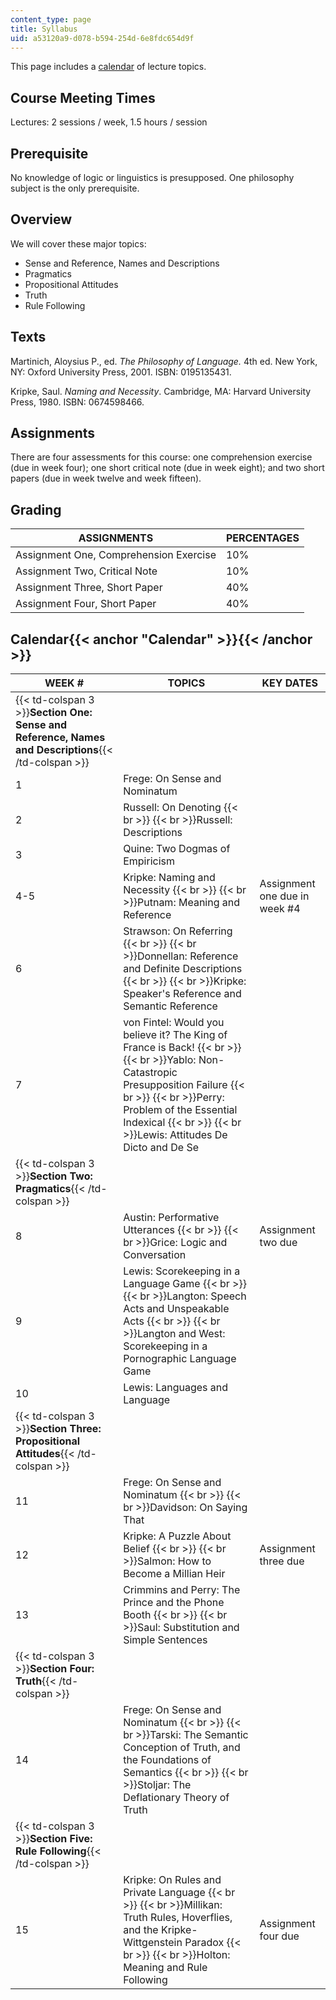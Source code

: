 ```yaml
---
content_type: page
title: Syllabus
uid: a53120a9-d078-b594-254d-6e8fdc654d9f
---
```


This page includes a [calendar](#Calendar) of lecture topics.

Course Meeting Times
--------------------

Lectures: 2 sessions / week, 1.5 hours / session

Prerequisite
------------

No knowledge of logic or linguistics is presupposed. One philosophy subject is the only prerequisite.

Overview
--------

We will cover these major topics:

*   Sense and Reference, Names and Descriptions
*   Pragmatics
*   Propositional Attitudes
*   Truth
*   Rule Following

Texts
-----

Martinich, Aloysius P., ed. _The Philosophy of Language._ 4th ed. New York, NY: Oxford University Press, 2001. ISBN: 0195135431.

Kripke, Saul. _Naming and Necessity_. Cambridge, MA: Harvard University Press, 1980. ISBN: 0674598466.

Assignments
-----------

There are four assessments for this course: one comprehension exercise (due in week four); one short critical note (due in week eight); and two short papers (due in week twelve and week fifteen).

Grading
-------

| ASSIGNMENTS | PERCENTAGES |
| --- | --- |
| Assignment One, Comprehension Exercise | 10% |
| Assignment Two, Critical Note | 10% |
| Assignment Three, Short Paper | 40% |
| Assignment Four, Short Paper | 40% 

Calendar{{< anchor "Calendar" >}}{{< /anchor >}}
------------------------------------------------

| WEEK # | TOPICS | KEY DATES |
| --- | --- | --- |
| {{< td-colspan 3 >}}**Section One: Sense and Reference, Names and Descriptions**{{< /td-colspan >}} |||
| 1 | Frege: On Sense and Nominatum |  |
| 2 | Russell: On Denoting  {{< br >}}  {{< br >}}Russell: Descriptions |  |
| 3 | Quine: Two Dogmas of Empiricism |  |
| 4-5 | Kripke: Naming and Necessity  {{< br >}}  {{< br >}}Putnam: Meaning and Reference | Assignment one due in week #4 |
| 6 | Strawson: On Referring  {{< br >}}  {{< br >}}Donnellan: Reference and Definite Descriptions  {{< br >}}  {{< br >}}Kripke: Speaker's Reference and Semantic Reference |  |
| 7 | von Fintel: Would you believe it? The King of France is Back!  {{< br >}}  {{< br >}}Yablo: Non-Catastropic Presupposition Failure  {{< br >}}  {{< br >}}Perry: Problem of the Essential Indexical  {{< br >}}  {{< br >}}Lewis: Attitudes De Dicto and De Se |  |
| {{< td-colspan 3 >}}**Section Two: Pragmatics**{{< /td-colspan >}} |||
| 8 | Austin: Performative Utterances  {{< br >}}  {{< br >}}Grice: Logic and Conversation | Assignment two due |
| 9 | Lewis: Scorekeeping in a Language Game  {{< br >}}  {{< br >}}Langton: Speech Acts and Unspeakable Acts  {{< br >}}  {{< br >}}Langton and West: Scorekeeping in a Pornographic Language Game |  |
| 10 | Lewis: Languages and Language |  |
| {{< td-colspan 3 >}}**Section Three: Propositional Attitudes**{{< /td-colspan >}} |||
| 11 | Frege: On Sense and Nominatum  {{< br >}}  {{< br >}}Davidson: On Saying That |  |
| 12 | Kripke: A Puzzle About Belief  {{< br >}}  {{< br >}}Salmon: How to Become a Millian Heir | Assignment three due |
| 13 | Crimmins and Perry: The Prince and the Phone Booth  {{< br >}}  {{< br >}}Saul: Substitution and Simple Sentences |  |
| {{< td-colspan 3 >}}**Section Four: Truth**{{< /td-colspan >}} |||
| 14 | Frege: On Sense and Nominatum  {{< br >}}  {{< br >}}Tarski: The Semantic Conception of Truth, and the Foundations of Semantics  {{< br >}}  {{< br >}}Stoljar: The Deflationary Theory of Truth |  |
| {{< td-colspan 3 >}}**Section Five: Rule Following**{{< /td-colspan >}} |||
| 15 | Kripke: On Rules and Private Language  {{< br >}}  {{< br >}}Millikan: Truth Rules, Hoverflies, and the Kripke-Wittgenstein Paradox  {{< br >}}  {{< br >}}Holton: Meaning and Rule Following | Assignment four due